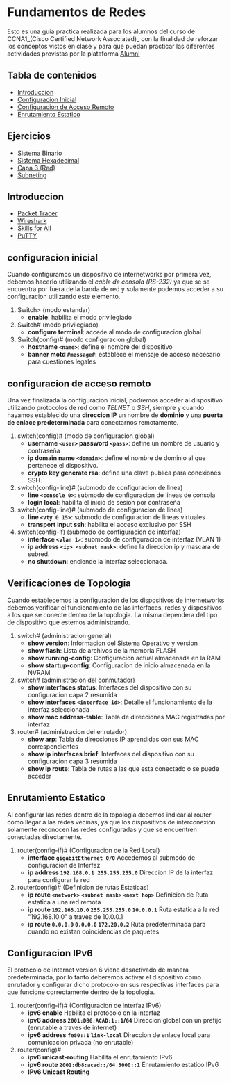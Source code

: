 # Fundamentos de Redes

Esto es una guia practica realizada para los alumnos del curso de CCNA1_(Cisco Certified Network Associated)_ con la finalidad de reforzar los conceptos vistos en clase y para que puedan practicar las diferentes actividades provistas por la plataforma [Alumni](https://alumni.education)

## Tabla de contenidos
* [Introduccion](#introduccion)
* [Configuracion Inicial](#configuracion-inicial)
* [Configuracion de Acceso Remoto](#configuracion-de-acceso-remoto)
* [Enrutamiento Estatico](#enrutamiento-estatico)

## Ejercicios
* [Sistema Binario](./ejercicios/binary-decimal.md)
* [Sistema Hexadecimal](./ejercicios/hexadecimal.md)
* [Capa 3 (Red)](./ejercicios/ip.md)
* [Subneting](./ejercicios/subnetting.md)

## Introduccion
* [Packet Tracer](https://skillsforall.com/resources/lab-downloads)
* [Wireshark](https://www.wireshark.org/)
* [Skills for All](https://skillsforall.com/)
* [PuTTY](https://putty.org/)

## configuracion inicial
Cuando configuramos un dispositivo de internetworks por primera vez, debemos hacerlo utilizando el *cable de consola (RS-232)* ya que se se encuentra por fuera de la banda de red y solamente podemos acceder a su configuracion utilizando este elemento.

1. Switch> (modo estandar)
	* __enable__: habilita el modo privilegiado
2. Switch# (modo privilegiado)
	* __configure terminal__: accede al modo de configuracion global
3. Switch(config)# (modo configuracion global)
	* __hostname `<name>`__: define el nombre del dispositivo
	* __banner motd `#message#`__: establece el mensaje de acceso necesario para cuestiones legales

## configuracion de acceso remoto
Una vez finalizada la configuracion inicial, podremos acceder al dispositivo utilizando protocolos de red como _TELNET_ o _SSH_, siempre y cuando hayamos establecido una __direccion IP__ un nombre de __dominio__ y una __puerta de enlace predeterminada__ para conectarnos remotamente.

1. switch(config)# (modo de configuracion global)
	* __username `<user>` password `<pass>`__: define un nombre de usuario y contraseña
	* __ip domain name `<domain>`__: define el nombre de dominio al que pertenece el dispositivo.
	* __crypto key generate rsa__: define una clave publica para conexiones SSH.
2. switch(config-line)# (submodo de configuracion de linea)
	* __line `<console 0>`__: submodo de configuracion de lineas de consola
	* __login local__: habilita el inicio de sesion por contraseña
3. switch(config-line)# (submodo de configuracion de linea)
	* __line `<vty 0 15>`__: submodo de configuracion de lineas virtuales
	* __transport input ssh__: habilita el acceso exclusivo por SSH
4. switch(config-if) (submodo de configuracion de interfaz)
	* __interface `<vlan 1>`__: submodo de configuracion de interfaz (VLAN 1)
	* __ip address `<ip> <subnet mask>`__: define la direccion ip y mascara de subred.
	* __no shutdown__: enciende la interfaz seleccionada.

## Verificaciones de Topologia
Cuando establecemos la configuracion de los dispositivos de internetworks debemos verificar el funcionamiento de las interfaces, redes y dispositivos a los que se conecte dentro de la topologia. La misma dependera del tipo de dispositivo que estemos administrando.

1. switch# (administracion general)
	* __show version__: Informacion del Sistema Operativo y version
	* __show flash__: Lista de archivos de la memoria FLASH
	* __show running-config__: Configuracion actual almacenada en la RAM
	* __show startup-config__: Configuracion de inicio almacenada en la NVRAM
1. switch# (administracion del conmutador)
	* __show interfaces status__: Interfaces del dispositivo con su configuracion capa 2 resumida
	* __show interfaces `<interface id>`__: Detalle el funcionamiento de la interfaz seleccionada
	* __show mac address-table__: Tabla de direcciones MAC registradas por interfaz
1. router# (administracion del enrutador)
	* __show arp__: Tabla de direcciones IP aprendidas con sus MAC correspondientes
	* __show ip interfaces brief__: Interfaces del dispositivo con su configuracion capa 3 resumida
	* __show ip route__: Tabla de rutas a las que esta conectado o se puede acceder

## Enrutamiento Estatico
Al configurar las redes dentro de la topologia debemos indicar al router como llegar a las redes vecinas, ya que los dispositivos de interconexion solamente reconocen las redes configuradas y que se encuentren conectadas directamente.

1. router(config-if)# (Configuracion de la Red Local)
	* __interface `gigabitEthernet 0/0`__ Accedemos al submodo de configuracion de Interfaz
	* __ip address `192.168.0.1 255.255.255.0`__ Direccion IP de la interfaz para configurar la red
2. router(config)# (Definicion de rutas Estaticas)
	* __ip route `<network>` `<subnet mask>` `<next hop>`__ Definicion de Ruta estatica a una red remota
	* __ip route `192.168.10.0` `255.255.255.0` `10.0.0.1`__ Ruta estatica a la red "192.168.10.0" a traves de 10.0.0.1
	* __ip route `0.0.0.0` `0.0.0.0` `172.20.0.2`__ Ruta predeterminada para cuando no existan coincidencias de paquetes

## Configuracion IPv6
El protocolo de Internet version 6 viene desactivado de manera predeterminada, por lo tanto deberemos activar el dispositivo como enrutador y configurar dicho protocolo en sus respectivas interfaces para que funcione correctamente dentro de la topologia.

1. router(config-if)# (Configuracion de interfaz IPv6)
	* __ipv6 enable__ Habilita el protocolo en la interfaz
	* __ipv6 address `2001:DB6:ACAD:1::1`/`64`__ Direccion global con un prefijo (enrutable a traves de internet)
	* __ipv6 address `fe80::1` `link-local`__ Direccion de enlace local para comunicacion privada (no enrutable)
1. router(config)#
	* __ipv6 unicast-routing__ Habilita el enrutamiento IPv6
	* __ipv6 route `2001:db8:acad::/64 3000::1`__ Enrutamiento estatico IPv6
	* __IPv6 Unicast Routing__
